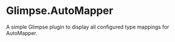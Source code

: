 Glimpse.AutoMapper
==================

A simple Glimpse plugin to display all configured type mappings for AutoMapper.
